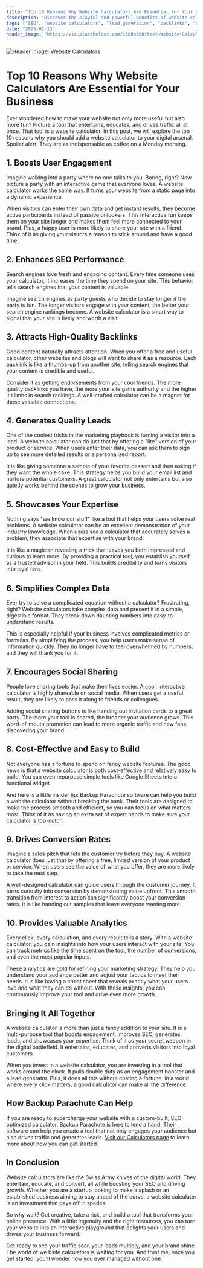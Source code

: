 ```yaml
---
title: "Top 10 Reasons Why Website Calculators Are Essential for Your Business"
description: "Discover the playful and powerful benefits of website calculators. Learn how these nifty tools boost engagement, SEO, and leads while saving you time and money."
tags: ["SEO", "website calculators", "lead generation", "backlinks", "SaaS"]
date: "2025-02-13"
header_image: "https://via.placeholder.com/1600x900?text=Website+Calculators"
---
```


![Header Image: Website Calculators](https://via.placeholder.com/1600x900?text=Website+Calculators)

# Top 10 Reasons Why Website Calculators Are Essential for Your Business

Ever wondered how to make your website not only more useful but also more fun? Picture a tool that entertains, educates, and drives traffic all at once. That tool is a website calculator. In this post, we will explore the top 10 reasons why you should add a website calculator to your digital arsenal. Spoiler alert: They are as indispensable as coffee on a Monday morning.

## 1. Boosts User Engagement

Imagine walking into a party where no one talks to you. Boring, right? Now picture a party with an interactive game that everyone loves. A website calculator works the same way. It turns your website from a static page into a dynamic experience. 

When visitors can enter their own data and get instant results, they become active participants instead of passive onlookers. This interactive fun keeps them on your site longer and makes them feel more connected to your brand. Plus, a happy user is more likely to share your site with a friend. Think of it as giving your visitors a reason to stick around and have a good time.

## 2. Enhances SEO Performance

Search engines love fresh and engaging content. Every time someone uses your calculator, it increases the time they spend on your site. This behavior tells search engines that your content is valuable. 

Imagine search engines as party guests who decide to stay longer if the party is fun. The longer visitors engage with your content, the better your search engine rankings become. A website calculator is a smart way to signal that your site is lively and worth a visit.

## 3. Attracts High-Quality Backlinks

Good content naturally attracts attention. When you offer a free and useful calculator, other websites and blogs will want to share it as a resource. Each backlink is like a thumbs-up from another site, telling search engines that your content is credible and useful.

Consider it as getting endorsements from your cool friends. The more quality backlinks you have, the more your site gains authority and the higher it climbs in search rankings. A well-crafted calculator can be a magnet for these valuable connections.

## 4. Generates Quality Leads

One of the coolest tricks in the marketing playbook is turning a visitor into a lead. A website calculator can do just that by offering a "lite" version of your product or service. When users enter their data, you can ask them to sign up to see more detailed results or a personalized report.

It is like giving someone a sample of your favorite dessert and then asking if they want the whole cake. This strategy helps you build your email list and nurture potential customers. A great calculator not only entertains but also quietly works behind the scenes to grow your business.

## 5. Showcases Your Expertise

Nothing says "we know our stuff" like a tool that helps your users solve real problems. A website calculator can be an excellent demonstration of your industry knowledge. When users see a calculator that accurately solves a problem, they associate that expertise with your brand.

It is like a magician revealing a trick that leaves you both impressed and curious to learn more. By providing a practical tool, you establish yourself as a trusted advisor in your field. This builds credibility and turns visitors into loyal fans.

## 6. Simplifies Complex Data

Ever try to solve a complicated equation without a calculator? Frustrating, right? Website calculators take complex data and present it in a simple, digestible format. They break down daunting numbers into easy-to-understand results.

This is especially helpful if your business involves complicated metrics or formulas. By simplifying the process, you help users make sense of information quickly. They no longer have to feel overwhelmed by numbers, and they will thank you for it.

## 7. Encourages Social Sharing

People love sharing tools that make their lives easier. A cool, interactive calculator is highly shareable on social media. When users get a useful result, they are likely to pass it along to friends or colleagues.

Adding social sharing buttons is like handing out invitation cards to a great party. The more your tool is shared, the broader your audience grows. This word-of-mouth promotion can lead to more organic traffic and new fans discovering your brand.

## 8. Cost-Effective and Easy to Build

Not everyone has a fortune to spend on fancy website features. The good news is that a website calculator is both cost-effective and relatively easy to build. You can even repurpose simple tools like Google Sheets into a functional widget.

And here is a little insider tip: Backup Parachute software can help you build a website calculator without breaking the bank. Their tools are designed to make the process smooth and efficient, so you can focus on what matters most. Think of it as having an extra set of expert hands to make sure your calculator is top-notch.

## 9. Drives Conversion Rates

Imagine a sales pitch that lets the customer try before they buy. A website calculator does just that by offering a free, limited version of your product or service. When users see the value of what you offer, they are more likely to take the next step.

A well-designed calculator can guide users through the customer journey. It turns curiosity into conversion by demonstrating value upfront. This smooth transition from interest to action can significantly boost your conversion rates. It is like handing out samples that leave everyone wanting more.

## 10. Provides Valuable Analytics

Every click, every calculation, and every result tells a story. With a website calculator, you gain insights into how your users interact with your site. You can track metrics like the time spent on the tool, the number of conversions, and even the most popular inputs.

These analytics are gold for refining your marketing strategy. They help you understand your audience better and adjust your tactics to meet their needs. It is like having a cheat sheet that reveals exactly what your users love and what they can do without. With these insights, you can continuously improve your tool and drive even more growth.

## Bringing It All Together

A website calculator is more than just a fancy addition to your site. It is a multi-purpose tool that boosts engagement, improves SEO, generates leads, and showcases your expertise. Think of it as your secret weapon in the digital battlefield. It entertains, educates, and converts visitors into loyal customers.

When you invest in a website calculator, you are investing in a tool that works around the clock. It pulls double duty as an engagement booster and a lead generator. Plus, it does all this without costing a fortune. In a world where every click matters, a good calculator can make all the difference.

## How Backup Parachute Can Help

If you are ready to supercharge your website with a custom-built, SEO-optimized calculator, Backup Parachute is here to lend a hand. Their software can help you create a tool that not only engages your audience but also drives traffic and generates leads. [Visit our Calculators page](https://backupparachute.com/calculators) to learn more about how you can get started.

## In Conclusion

Website calculators are like the Swiss Army knives of the digital world. They entertain, educate, and convert, all while boosting your SEO and driving growth. Whether you are a startup looking to make a splash or an established business aiming to stay ahead of the curve, a website calculator is an investment that pays off in spades.

So why wait? Get creative, take a risk, and build a tool that transforms your online presence. With a little ingenuity and the right resources, you can turn your website into an interactive playground that delights your users and drives your business forward.

Get ready to see your traffic soar, your leads multiply, and your brand shine. The world of we bsite calculators is waiting for you. And trust me, once you get started, you'll wonder how you ever managed without one.
